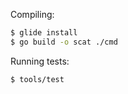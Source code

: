 Compiling:

```sh
$ glide install
$ go build -o scat ./cmd
```

Running tests:

```sh
$ tools/test
```